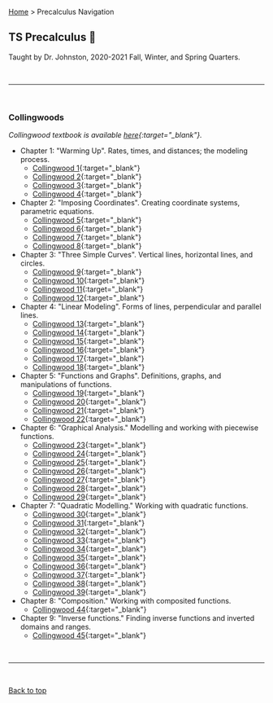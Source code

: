 [Home](https://andre-ye.github.io) > Precalculus Navigation

## TS Precalculus 📐
Taught by Dr. Johnston, 2020-2021 Fall, Winter, and Spring Quarters.

<br>

---

<br>

### Collingwoods
*Collingwood textbook is available [here](https://sites.math.washington.edu/~colling/HSMath120/TB201112.pdf){:target="_blank"}.*
- Chapter 1: "Warming Up". Rates, times, and distances; the modeling process.
  - [Collingwood 1](https://andre-ye.github.io/precalc/collingwoods/Collingwood_1.pdf){:target="_blank"}
  - [Collingwood 2](https://andre-ye.github.io/precalc/collingwoods/Collingwood_2.pdf){:target="_blank"}
  - [Collingwood 3](https://andre-ye.github.io/precalc/collingwoods/Collingwood_3.pdf){:target="_blank"}
  - [Collingwood 4](https://andre-ye.github.io/precalc/collingwoods/Collingwood_4.pdf){:target="_blank"}
- Chapter 2: "Imposing Coordinates". Creating coordinate systems, parametric equations.
  - [Collingwood 5](https://andre-ye.github.io/precalc/collingwoods/Collingwood_5.pdf){:target="_blank"}
  - [Collingwood 6](https://andre-ye.github.io/precalc/collingwoods/Collingwood_6.pdf){:target="_blank"}
  - [Collingwood 7](https://andre-ye.github.io/precalc/collingwoods/Collingwood_7.pdf){:target="_blank"}
  - [Collingwood 8](https://andre-ye.github.io/precalc/collingwoods/Collingwood_8.pdf){:target="_blank"}
- Chapter 3: "Three Simple Curves". Vertical lines, horizontal lines, and circles.
  - [Collingwood 9](https://andre-ye.github.io/precalc/collingwoods/Collingwood_9.pdf){:target="_blank"}
  - [Collingwood 10](https://andre-ye.github.io/precalc/collingwoods/Collingwood_10.pdf){:target="_blank"}
  - [Collingwood 11](https://andre-ye.github.io/precalc/collingwoods/Collingwood_11.pdf){:target="_blank"}
  - [Collingwood 12](https://andre-ye.github.io/precalc/collingwoods/Collingwood_12.pdf){:target="_blank"}
- Chapter 4: "Linear Modeling". Forms of lines, perpendicular and parallel lines.
  - [Collingwood 13](https://andre-ye.github.io/precalc/collingwoods/Collingwood_13.pdf){:target="_blank"}
  - [Collingwood 14](https://andre-ye.github.io/precalc/collingwoods/Collingwood_14.pdf){:target="_blank"}
  - [Collingwood 15](https://andre-ye.github.io/precalc/collingwoods/Collingwood_15.pdf){:target="_blank"}
  - [Collingwood 16](https://andre-ye.github.io/precalc/collingwoods/Collingwood_16.pdf){:target="_blank"}
  - [Collingwood 17](https://andre-ye.github.io/precalc/collingwoods/Collingwood_17.pdf){:target="_blank"}
  - [Collingwood 18](https://andre-ye.github.io/precalc/collingwoods/Collingwood_18.pdf){:target="_blank"}
- Chapter 5: "Functions and Graphs". Definitions, graphs, and manipulations of functions.
  - [Collingwood 19](https://andre-ye.github.io/precalc/collingwoods/Collingwood_19.pdf){:target="_blank"}
  - [Collingwood 20](https://andre-ye.github.io/precalc/collingwoods/Collingwood_20.pdf){:target="_blank"}
  - [Collingwood 21](https://andre-ye.github.io/precalc/collingwoods/Collingwood_21.pdf){:target="_blank"}
  - [Collingwood 22](https://andre-ye.github.io/precalc/collingwoods/Collingwood_22.pdf){:target="_blank"}
- Chapter 6: "Graphical Analysis." Modelling and working with piecewise functions.
  - [Collingwood 23](https://andre-ye.github.io/precalc/collingwoods/Collingwood_23.pdf){:target="_blank"}
  - [Collingwood 24](https://andre-ye.github.io/precalc/collingwoods/Collingwood_24.pdf){:target="_blank"}
  - [Collingwood 25](https://andre-ye.github.io/precalc/collingwoods/Collingwood_25.pdf){:target="_blank"}
  - [Collingwood 26](https://andre-ye.github.io/precalc/collingwoods/Collingwood_26.pdf){:target="_blank"}
  - [Collingwood 27](https://andre-ye.github.io/precalc/collingwoods/Collingwood_27.pdf){:target="_blank"}
  - [Collingwood 28](https://andre-ye.github.io/precalc/collingwoods/Collingwood_28.pdf){:target="_blank"}
  - [Collingwood 29](https://andre-ye.github.io/precalc/collingwoods/Collingwood_29.pdf){:target="_blank"}
- Chapter 7: "Quadratic Modelling." Working with quadratic functions. 
  - [Collingwood 30](https://andre-ye.github.io/precalc/collingwoods/Collingwood_30.pdf){:target="_blank"}
  - [Collingwood 31](https://andre-ye.github.io/precalc/collingwoods/Collingwood_31.pdf){:target="_blank"}
  - [Collingwood 32](https://andre-ye.github.io/precalc/collingwoods/Collingwood_32.pdf){:target="_blank"}
  - [Collingwood 33](https://andre-ye.github.io/precalc/collingwoods/Collingwood_33.pdf){:target="_blank"}
  - [Collingwood 34](https://andre-ye.github.io/precalc/collingwoods/Collingwood_34.pdf){:target="_blank"}
  - [Collingwood 35](https://andre-ye.github.io/precalc/collingwoods/Collingwood_35.pdf){:target="_blank"}
  - [Collingwood 36](https://andre-ye.github.io/precalc/collingwoods/Collingwood_36.pdf){:target="_blank"}
  - [Collingwood 37](https://andre-ye.github.io/precalc/collingwoods/Collingwood_37.pdf){:target="_blank"}
  - [Collingwood 38](https://andre-ye.github.io/precalc/collingwoods/Collingwood_38.pdf){:target="_blank"}
  - [Collingwood 39](https://andre-ye.github.io/precalc/collingwoods/Collingwood_39.pdf){:target="_blank"}
- Chapter 8: "Composition." Working with composited functions.
  - [Collingwood 44](https://andre-ye.github.io/precalc/collingwoods/Collingwood_44.pdf){:target="_blank"}
- Chapter 9: "Inverse functions." Finding inverse functions and inverted domains and ranges.
  - [Collingwood 45](https://andre-ye.github.io/precalc/collingwoods/Collingwood_45.pdf){:target="_blank"}

<br>

---

<br>

[Back to top](#)

